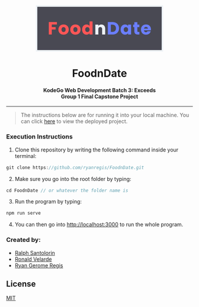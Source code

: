 <p align="center">
<img src="./client/src/assets/images/banner.png" alt="FoodnDate Banner Picture" /> 
</p>

<h1 align="center">FoodnDate</h1>
<h4 align="center">KodeGo Web Development Batch 3: Exceeds<br> Group 1 Final Capstone Project</h4> 
<hr>

> The instructions below are for running it into your local machine. You can click [here](https://foodndate.herokuapp.com/) to view the deployed project.

### Execution Instructions

1. Clone this repository by writing the following command inside your terminal:
```javascript
git clone https://github.com/ryanregis/FoodnDate.git
```

2. Make sure you go into the root folder by typing: 

```javascript
cd FoodnDate // or whatever the folder name is
```

3. Run the program by typing:
```javascript
npm run serve
```

4. You can then go into [http://localhost:3000](http://localhost:3000) to run the whole program.

### Created by:
- [Ralph Santolorin](https://github.com/ralphfromthesky)
- [Ronald Velarde](https://github.com/RonV833)
- [Ryan Gerome Regis](https://github.com/ryanregis) 

## License
[MIT](https://choosealicense.com/licenses/mit/)